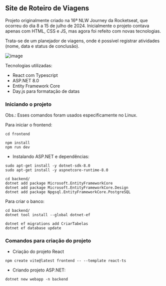 ## Site de Roteiro de Viagens
Projeto originalmente criado na 16ª NLW Journey da Rocketseat, que ocorreu do dia 8 a 15 de julho de 2024. Inicialmente o projeto contava apenas com HTML, CSS e JS, mas agora foi refeito com novas tecnologias.

Trata-se de um planejador de viagens, onde é possível registrar atividades (nome, data e status de conclusão).

![image](https://github.com/user-attachments/assets/e48fb634-e24c-44ad-94d6-33466a655e4b)

Tecnologias utilizadas:
- React com Typescript
- ASP.NET 8.0
- Entity Framework Core
- Day.js para formatação de datas

### Iniciando o projeto

Obs.: Esses comandos foram usados especificamente no Linux.

Para iniciar o frontend:
```
cd frontend

npm install
npm run dev
```

- Instalando ASP.NET e dependências:
```
sudo apt-get install -y dotnet-sdk-8.0
sudo apt-get install -y aspnetcore-runtime-8.0

cd backend/
dotnet add package Microsoft.EntityFrameworkCore
dotnet add package Microsoft.EntityFrameworkCore.Design
dotnet add package Npgsql.EntityFrameworkCore.PostgreSQL
```

Para criar o banco:
```
cd backend/
dotnet tool install --global dotnet-ef

dotnet ef migrations add CriarTabelas
dotnet ef database update
```

### Comandos para criação do projeto

- Criação do projeto React
```
npm create vite@latest frontend -- --template react-ts
```

- Criando projeto ASP.NET:
```
dotnet new webapp -n backend
```